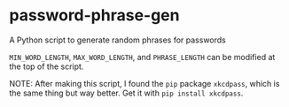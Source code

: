 # password-phrase-gen
A Python script to generate random phrases for passwords

`MIN_WORD_LENGTH`, `MAX_WORD_LENGTH`, and `PHRASE_LENGTH` can be modified at the top of the script.

NOTE: After making this script, I found the `pip` package `xkcdpass`, which is the same thing but way better. Get it with `pip install xkcdpass`.
